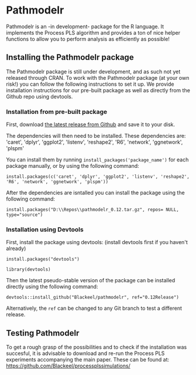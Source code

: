 # Pathmodelr

Pathmodelr is an -in development- package for the R language.
It implements the Process PLS algorithm and provides a ton of nice helper functions to allow you to perform analysis as efficiently as possible!

## Installing the Pathmodelr package
The Pathmodelr package is still under development, and as such not yet released through CRAN.
To work with the Pathmodelr package (at your own risk!) you can follow the following instructions to set it up.
We provide installation instructions for our pre-built package as well as directly from the Github repo using devtools.

### Installation from pre-built package
First, download [the latest release from Github](https://github.com/Blackeel/pathmodelr/releases/tag/v0.12) and save it to your disk.

The dependencies will then need to be installed. These dependencies are: 'caret', 'dplyr', 'ggplot2', 'listenv', 'reshape2', 'R6', 'network', 'ggnetwork', 'plspm'

You can install them by running `install_packages('package_name')` for each package manually, or by using the following command:
```
install.packages(c('caret', 'dplyr', 'ggplot2', 'listenv', 'reshape2', 'R6', 'network', 'ggnetwork', 'plspm'))
```


After the dependencies are isntalled you can install the package using the following command:
```
install.packages("D:\\Repos\\pathmodelr_0.12.tar.gz", repos= NULL, type="source")
```


### Installation using Devtools
First, install the package using devtools: (install devtools first if you haven't already)

```
install.packages("devtools")

library(devtools)
```

Then the latest pseudo-stable version of the package can be installed directly using the following command:

```
devtools::install_github("Blackeel/pathmodelr", ref="0.12Release")
```
Alternatively, the `ref` can be changed to any Git branch to test a different release.


## Testing Pathmodelr
To get a rough grasp of the possibilities and to check if the installation was succesful, it is advisable to download and re-run the Process PLS experiments accompanying the main paper. These can be found at: https://github.com/Blackeel/processplssimulations/
